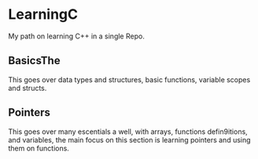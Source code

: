# LearningC
My path on learning C++ in a single Repo.

## BasicsThe
This goes over data types and structures, basic functions, variable scopes and structs.

## Pointers
This goes over many escentials a well, with arrays, functions defin9itions, and variables, the main focus on this section is learning pointers and using them on functions.

